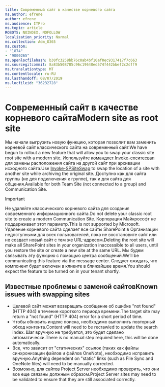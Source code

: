 ```yaml
---
title: Современный сайт в качестве корневого сайта
ms.author: efrene
author: efrene
ms.audience: ITPro
ms.topic: article
ROBOTS: NOINDEX, NOFOLLOW
localization_priority: Normal
ms.collection: Adm_O365
ms.custom:
- "1874"
- "9000265"
ms.openlocfilehash: b30fc3258bb76c0ab4bf10af0ec9317417f7c663
ms.sourcegitcommit: 8a83b508785c96c19648ed574f442bbef2c2dff9
ms.translationtype: MT
ms.contentlocale: ru-RU
ms.lasthandoff: 08/07/2019
ms.locfileid: "36232728"
---
```

# <a name="modern-site-as-root-site"></a><span data-ttu-id="ef765-102">Современный сайт в качестве корневого сайта</span><span class="sxs-lookup"><span data-stu-id="ef765-102">Modern site as root site</span></span>

<span data-ttu-id="ef765-103">Мы начали выгрузить новую функцию, которая позволит вам заменить корневой сайт классического сайта на современный сайт.</span><span class="sxs-lookup"><span data-stu-id="ef765-103">We have begun to rollout a new feature that will allow you to swap your classic site root site with a modern site.</span></span> <span data-ttu-id="ef765-104">Используйте [командлет Invoke-спситесвап](https://docs.microsoft.com/powershell/module/sharepoint-online/invoke-spositeswap?view=sharepoint-ps) для замены расположения сайта на другой сайт при архивации исходного сайта.</span><span class="sxs-lookup"><span data-stu-id="ef765-104">Use [Invoke-SPSiteSwap](https://docs.microsoft.com/powershell/module/sharepoint-online/invoke-spositeswap?view=sharepoint-ps) to swap the location of a site with another site while archiving the original site.</span></span> <span data-ttu-id="ef765-105">Доступно как для сайта группы (не для подключения к группе), так и для сайта для общения.</span><span class="sxs-lookup"><span data-stu-id="ef765-105">Available for both Team Site (not connected to a group) and Communication Site.</span></span> 

>[!Important]
> <span data-ttu-id="ef765-106">Не удаляйте классического корневого сайта для создания современного информационного сайта.</span><span class="sxs-lookup"><span data-stu-id="ef765-106">Do not delete your classic root site to create a modern Communication Site.</span></span> <span data-ttu-id="ef765-107">Корпорация Майкрософт не поддерживает этот параметр.</span><span class="sxs-lookup"><span data-stu-id="ef765-107">This is not supported by Microsoft.</span></span> <span data-ttu-id="ef765-108">Удаление корневого сайта сделает все сайты SharePoint в Организации недоступными для всех пользователей, пока не восстановите сайт или не создаст новый сайт с тем же URL-адресом.</span><span class="sxs-lookup"><span data-stu-id="ef765-108">Deleting the root site will make all SharePoint sites in your organization inaccessible to all users, until you restore the site or create a new site at the same URL.</span></span> <span data-ttu-id="ef765-109">Мы будем связывать эту функцию с помощью центра сообщений.</span><span class="sxs-lookup"><span data-stu-id="ef765-109">We’ll be communicating this feature via the message center.</span></span> <span data-ttu-id="ef765-110">Следует ожидать, что компонент будет включен в клиенте в ближайшее время.</span><span class="sxs-lookup"><span data-stu-id="ef765-110">You should expect the feature to be turned on in your tenant shortly.</span></span>

## <a name="known-issues-with-swapping-sites"></a><span data-ttu-id="ef765-111">Известные проблемы с заменой сайтов</span><span class="sxs-lookup"><span data-stu-id="ef765-111">Known issues with swapping sites</span></span>
- <span data-ttu-id="ef765-112">Целевой сайт может возвращать сообщение об ошибке "not found" (HTTP 404) в течение короткого периода времени.</span><span class="sxs-lookup"><span data-stu-id="ef765-112">The target site may return a "not found" (HTTP 404) error for a short period of time.</span></span>
- <span data-ttu-id="ef765-113">Чтобы обновить индекс поиска, необходимо выполнить повторный обход контента.</span><span class="sxs-lookup"><span data-stu-id="ef765-113">Content will need to be recrawled to update the search index.</span></span> <span data-ttu-id="ef765-114">Шаг вручную не требуется, это будет сделано автоматически.</span><span class="sxs-lookup"><span data-stu-id="ef765-114">There is no manual step required here, this will be done automatically.</span></span>
- <span data-ttu-id="ef765-115">Все, что зависит от "статических" ссылок (таких как файлы синхронизации файлов и файлов OneNote), необходимо исправить вручную.</span><span class="sxs-lookup"><span data-stu-id="ef765-115">Anything dependent on "static" links (such as File Sync and OneNote files) will need to be manually corrected.</span></span>
- <span data-ttu-id="ef765-116">Возможно, для сайтов Project Server необходимо проверить, что они все еще связаны должным образом.</span><span class="sxs-lookup"><span data-stu-id="ef765-116">Project Server sites may need to be validated to ensure that they are still associated correctly.</span></span> 
